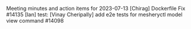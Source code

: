 Meeting minutes and action items for 2023-07-13
[Chirag]  Dockerfile Fix #14135
                    [Ian]  test: 
[Vinay Cheripally] add e2e tests for mesheryctl model view command #14098
